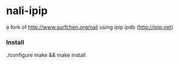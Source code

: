 # nali-ipip
a fork of http://www.surfchen.org/nali using ipip ipdb (http://ipip.net)

### Install

./configure
make && make install
